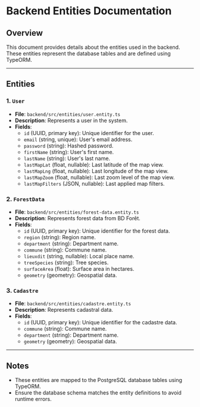 # Backend Entities Documentation

## Overview
This document provides details about the entities used in the backend. These entities represent the database tables and are defined using TypeORM.

---

## Entities

### **1. `User`**
- **File**: `backend/src/entities/user.entity.ts`
- **Description**: Represents a user in the system.
- **Fields**:
  - `id` (UUID, primary key): Unique identifier for the user.
  - `email` (string, unique): User's email address.
  - `password` (string): Hashed password.
  - `firstName` (string): User's first name.
  - `lastName` (string): User's last name.
  - `lastMapLat` (float, nullable): Last latitude of the map view.
  - `lastMapLng` (float, nullable): Last longitude of the map view.
  - `lastMapZoom` (float, nullable): Last zoom level of the map view.
  - `lastMapFilters` (JSON, nullable): Last applied map filters.

### **2. `ForestData`**
- **File**: `backend/src/entities/forest-data.entity.ts`
- **Description**: Represents forest data from BD Forêt.
- **Fields**:
  - `id` (UUID, primary key): Unique identifier for the forest data.
  - `region` (string): Region name.
  - `department` (string): Department name.
  - `commune` (string): Commune name.
  - `lieuxdit` (string, nullable): Local place name.
  - `treeSpecies` (string): Tree species.
  - `surfaceArea` (float): Surface area in hectares.
  - `geometry` (geometry): Geospatial data.

### **3. `Cadastre`**
- **File**: `backend/src/entities/cadastre.entity.ts`
- **Description**: Represents cadastral data.
- **Fields**:
  - `id` (UUID, primary key): Unique identifier for the cadastre data.
  - `commune` (string): Commune name.
  - `department` (string): Department name.
  - `geometry` (geometry): Geospatial data.

---

## Notes
- These entities are mapped to the PostgreSQL database tables using TypeORM.
- Ensure the database schema matches the entity definitions to avoid runtime errors.